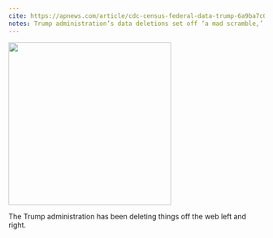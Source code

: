 ```yaml
---
cite: https://apnews.com/article/cdc-census-federal-data-trump-6a9ba7c01a42b72e2c0a119325ba3753
notes: Trump administration’s data deletions set off ‘a mad scramble,’ researcher says
---
```


<img height="320vh" src="/steal-the-internet/images/ap-trump-deletion.png">

The Trump administration has been deleting things off the web left and right.

